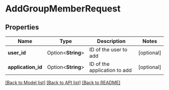 # AddGroupMemberRequest

## Properties

Name | Type | Description | Notes
------------ | ------------- | ------------- | -------------
**user_id** | Option<**String**> | ID of the user to add | [optional]
**application_id** | Option<**String**> | ID of the application to add | [optional]

[[Back to Model list]](../README.md#documentation-for-models) [[Back to API list]](../README.md#documentation-for-api-endpoints) [[Back to README]](../README.md)


